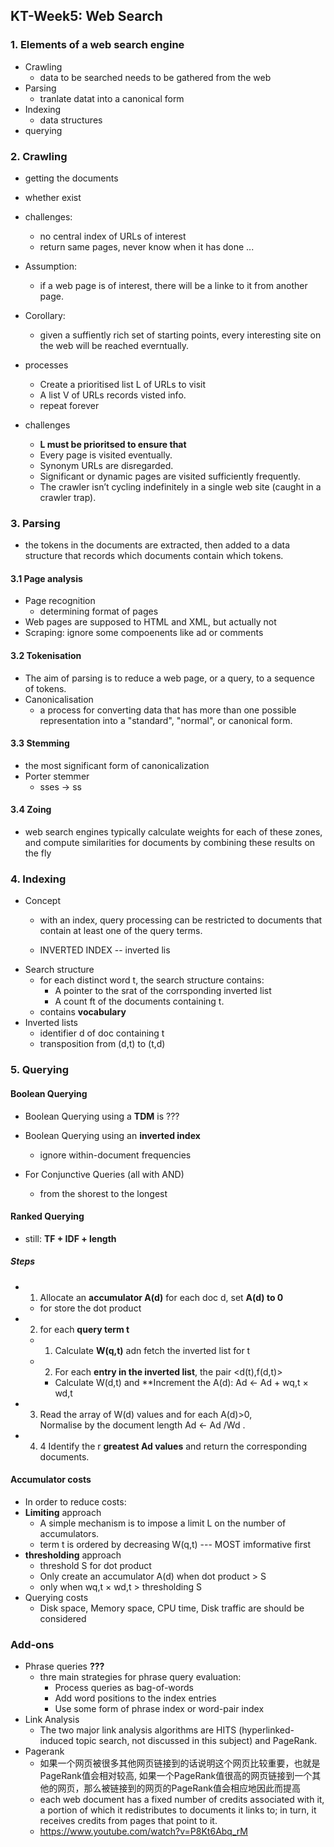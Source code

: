 ## KT-Week5: Web Search

### 1. Elements of a web search engine
+ Crawling
	- data to be searched needs to be gathered from the web
+ Parsing
	- tranlate datat into a canonical form
+ Indexing
	- data structures
+ querying

### 2. Crawling
+ getting the documents
+ whether exist

+ challenges:
	- no central index of URLs of interest
	- return same pages, never know when it has done ... 

+ Assumption:
	- if a web page is of interest, there will be a linke to it from another page.
+ Corollary:
	- given a suffiently rich set of starting points, every interesting site on the web will be reached everntually.
+ processes
	- Create a prioritised list L of URLs to visit 
	- A list V of URLs records visted info.
	- repeat forever
	
+ challenges
	- **L must be prioritsed to ensure that**
	- Every page is visited eventually.
	- Synonym URLs are disregarded.
	- Significant or dynamic pages are visited sufficiently frequently.
	- The crawler isn’t cycling indefinitely in a single web site (caught in a crawler trap).

### 3. Parsing
+ the tokens in the documents are extracted, then added to a data structure that records which documents contain which tokens.

#### 3.1 Page analysis
+ Page recognition
	- determining format of pages
+ Web pages are supposed to HTML and XML, but actually not
+ Scraping: ignore some compoenents like ad or comments

#### 3.2 Tokenisation
+ The aim of parsing is to reduce a web page, or a query, to a sequence of tokens.
+ Canonicalisation
	-  a process for converting data that has more than one possible representation into a "standard", "normal", or canonical form.
	
#### 3.3 Stemming
- the most significant form of canonicalization 
- Porter stemmer
	- sses -> ss 
#### 3.4 Zoing
- web search engines typically calculate weights for each of these zones,  
and compute similarities for documents by combining these results on the fly

### 4. Indexing
+ Concept
	- with an index, query processing can be restricted to documents that contain at least one of the query terms.

	- INVERTED INDEX -- inverted lis
+ Search structure
	- for each distinct word t, the search structure contains:
		- A pointer to the srat of the corrsponding inverted list
		- A count ft of the documents containing t.
	- contains **vocabulary**
+ Inverted lists
	- identifier d of doc containing t
	- transposition from (d,t) to (t,d)
	
### 5. Querying
#### Boolean Querying
+ Boolean Querying using a **TDM** is ???

+ Boolean Querying using an **inverted index**
	- ignore within-document frequencies
+ For Conjunctive Queries (all with AND)
	- from the shorest to the longest
#### Ranked Querying
+ still: **TF + IDF + length**

##### Steps
+ 1. Allocate an **accumulator A(d)** for each doc d, set **A(d) to 0**
	- for store the dot product
+ 2. for each **query term t**
	- 1) Calculate **W(q,t)** adn fetch the inverted list for t
	- 2) For each **entry in the inverted list**, the pair <d(t),f(d,t)>
		- Calculate W(d,t) and **Increment the A(d): Ad ← Ad + wq,t × wd,t
+ 3. Read the array of W(d) values and for each A(d)>0,  
	Normalise by the document length Ad ← Ad /Wd .
+ 4. 4 Identify the r **greatest Ad values** and return the corresponding documents.	
	
#### Accumulator costs
+ In order to reduce costs:
+ **Limiting** approach
	- A simple mechanism is to impose a limit L on the number of accumulators. 
	-  term t is ordered by decreasing W(q,t) --- MOST imformative first
+ **thresholding** approach
	- threshold S for dot product
	- Only create an accumulator A(d) when dot product > S
	- only when wq,t × wd,t > thresholding S
+ Querying costs 
	- Disk space, Memory space, CPU time, Disk traffic are should be considered 

### Add-ons
+ Phrase queries **???**
	- thre main strategies for phrase query evaluation:
		- Process queries as bag-of-words
		- Add word positions to the index entries
		- Use some form of phrase index or word-pair index
+ Link Analysis
	- The two major link analysis algorithms are HITS (hyperlinked-induced
topic search, not discussed in this subject) and PageRank.
+ Pagerank
	- 如果一个网页被很多其他网页链接到的话说明这个网页比较重要，也就是PageRank值会相对较高, 如果一个PageRank值很高的网页链接到一个其他的网页，那么被链接到的网页的PageRank值会相应地因此而提高
	- each web document has a fixed number of credits associated with it, a portion of which it redistributes to documents it links to; in turn, it receives credits from pages that point to it.
	- https://www.youtube.com/watch?v=P8Kt6Abq_rM

	
	
